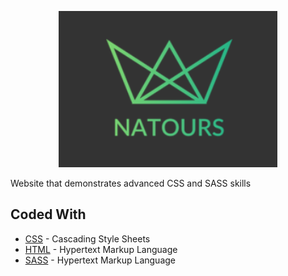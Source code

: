 <p align="center">
  <a href="https://ksoliven.github.io/natours-responsive-development/"><img src="img/natours.png" height="250px"></a>
</p>

Website that demonstrates advanced CSS and SASS skills

## Coded With

* [CSS](https://www.w3.org/TR/CSS/#css) - Cascading Style Sheets
* [HTML](https://html.com/) - Hypertext Markup Language
* [SASS](https://sass-lang.com/) - Hypertext Markup Language
